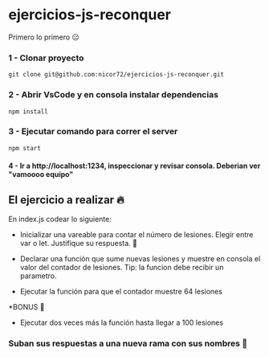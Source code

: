 # ejercicios-js-reconquer

Primero lo primero 😑

### 1 - Clonar proyecto

``` git clone git@github.com:nicor72/ejercicios-js-reconquer.git ```

### 2 - Abrir VsCode y en consola instalar dependencias

``` npm install ```

### 3 - Ejecutar comando para correr el server

``` npm start ```

#### 4 - Ir a http://localhost:1234, inspeccionar y revisar consola. Deberian ver "vamoooo equipo"

## El ejercicio a realizar 🔥

En index.js codear lo siguiente:

* Inicializar una vareable para contar el número de lesiones. Elegir entre var o let. Justifique su respuesta. 😬

* Declarar una función que sume nuevas lesiones y muestre en consola el valor del contador de lesiones. Tip: la funcion debe recibir un parametro.

* Ejecutar la función para que el contador muestre 64 lesiones

*BONUS 🏅
* Ejecutar dos veces más la función hasta llegar a 100 lesiones


### Suban sus respuestas a una nueva rama con sus nombres 🚀

